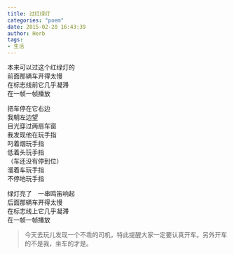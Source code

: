 ```yaml
---
title: 过红绿灯
categories: "poem"
date: 2015-02-20 16:43:39
author: Herb
tags: 
- 生活
---
```

本来可以过这个红绿灯的\
前面那辆车开得太慢\
在标志线前它几乎凝滞\
在一帧一帧播放

把车停在它右边\
我朝左边望\
目光穿过两扇车窗\
我发现他在玩手指\
叼着烟玩手指\
低着头玩手指\
（车还没有停到位）\
溜着车玩手指\
不停地玩手指

绿灯亮了　一串鸣笛响起\
后面那辆车开得太慢\
在标志线上它几乎凝滞\
在一帧一帧播放

> 今天去玩儿发现一个不乖的司机，特此提醒大家一定要认真开车。另外开车的不是我，坐车的才是。

